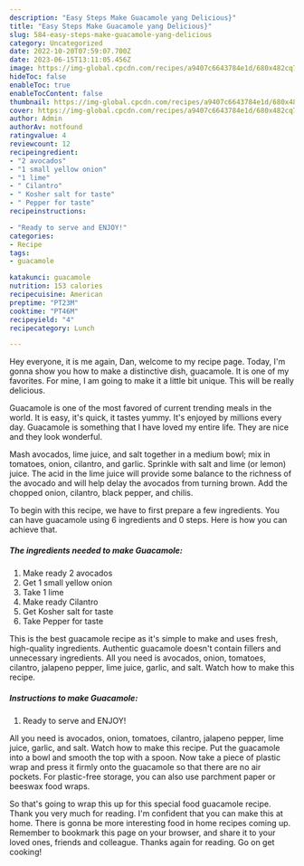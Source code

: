```yaml
---
description: "Easy Steps Make Guacamole yang Delicious}"
title: "Easy Steps Make Guacamole yang Delicious}"
slug: 584-easy-steps-make-guacamole-yang-delicious
category: Uncategorized
date: 2022-10-20T07:59:07.700Z
date: 2023-06-15T13:11:05.456Z
image: https://img-global.cpcdn.com/recipes/a9407c6643784e1d/680x482cq70/guacamole-recipe-main-photo.jpg
hideToc: false
enableToc: true
enableTocContent: false
thumbnail: https://img-global.cpcdn.com/recipes/a9407c6643784e1d/680x482cq70/guacamole-recipe-main-photo.jpg
cover: https://img-global.cpcdn.com/recipes/a9407c6643784e1d/680x482cq70/guacamole-recipe-main-photo.jpg
author: Admin
authorAv: notfound
ratingvalue: 4
reviewcount: 12
recipeingredient:
- "2 avocados"
- "1 small yellow onion"
- "1 lime"
- " Cilantro"
- " Kosher salt for taste"
- " Pepper for taste"
recipeinstructions:

- "Ready to serve and ENJOY!"
categories:
- Recipe
tags:
- guacamole

katakunci: guacamole 
nutrition: 153 calories
recipecuisine: American
preptime: "PT23M"
cooktime: "PT46M"
recipeyield: "4"
recipecategory: Lunch

---
```



Hey everyone, it is me again, Dan, welcome to my recipe page. Today, I'm gonna show you how to make a distinctive dish, guacamole. It is one of my favorites. For mine, I am going to make it a little bit unique. This will be really delicious.

Guacamole is one of the most favored of current trending meals in the world. It is easy, it's quick, it tastes yummy. It's enjoyed by millions every day. Guacamole is something that I have loved my entire life. They are nice and they look wonderful.

Mash avocados, lime juice, and salt together in a medium bowl; mix in tomatoes, onion, cilantro, and garlic. Sprinkle with salt and lime (or lemon) juice. The acid in the lime juice will provide some balance to the richness of the avocado and will help delay the avocados from turning brown. Add the chopped onion, cilantro, black pepper, and chilis.


To begin with this recipe, we have to first prepare a few ingredients. You can have guacamole using 6 ingredients and 0 steps. Here is how you can achieve that.

<!--inarticleads1-->

##### The ingredients needed to make Guacamole:

1. Make ready 2 avocados
1. Get 1 small yellow onion
1. Take 1 lime
1. Make ready  Cilantro
1. Get  Kosher salt for taste
1. Take  Pepper for taste


This is the best guacamole recipe as it&#39;s simple to make and uses fresh, high-quality ingredients. Authentic guacamole doesn&#39;t contain fillers and unnecessary ingredients. All you need is avocados, onion, tomatoes, cilantro, jalapeno pepper, lime juice, garlic, and salt. Watch how to make this recipe. 

<!--inarticleads2-->

##### Instructions to make Guacamole:


1. Ready to serve and ENJOY!

All you need is avocados, onion, tomatoes, cilantro, jalapeno pepper, lime juice, garlic, and salt. Watch how to make this recipe. Put the guacamole into a bowl and smooth the top with a spoon. Now take a piece of plastic wrap and press it firmly onto the guacamole so that there are no air pockets. For plastic-free storage, you can also use parchment paper or beeswax food wraps. 

So that's going to wrap this up for this special food guacamole recipe. Thank you very much for reading. I'm confident that you can make this at home. There is gonna be more interesting food in home recipes coming up. Remember to bookmark this page on your browser, and share it to your loved ones, friends and colleague. Thanks again for reading. Go on get cooking!
